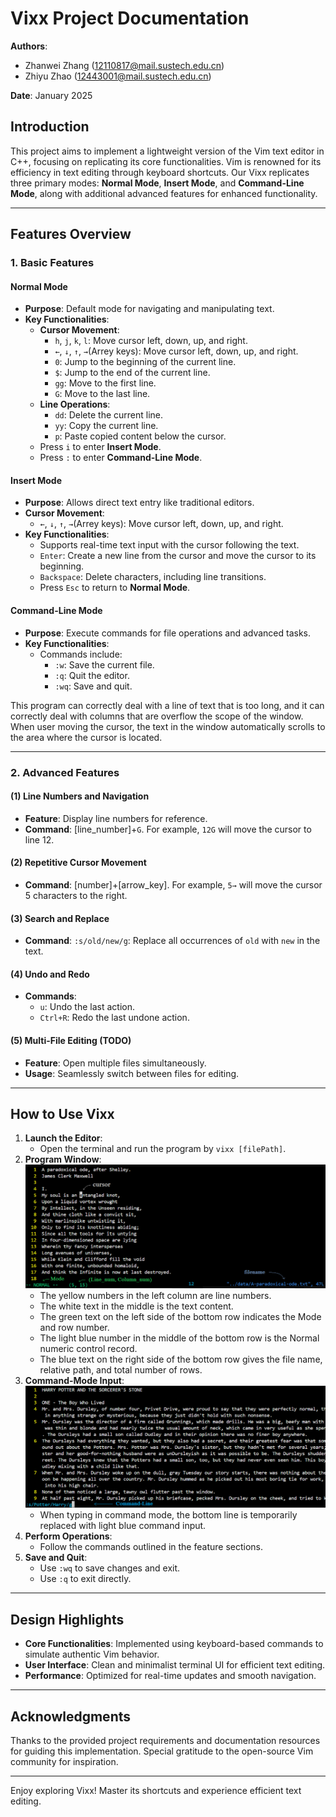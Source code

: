 # Vixx Project Documentation

**Authors**:  
- Zhanwei Zhang (12110817@mail.sustech.edu.cn)
- Zhiyu Zhao (12443001@mail.sustech.edu.cn)

**Date**: January 2025

## Introduction

This project aims to implement a lightweight version of the Vim text editor in C++, focusing on replicating its core functionalities. Vim is renowned for its efficiency in text editing through keyboard shortcuts. Our Vixx replicates three primary modes: **Normal Mode**, **Insert Mode**, and **Command-Line Mode**, along with additional advanced features for enhanced functionality.

---

## Features Overview

### 1. Basic Features

#### Normal Mode
- **Purpose**: Default mode for navigating and manipulating text.
- **Key Functionalities**:
  - **Cursor Movement**:
    - `h`, `j`, `k`, `l`: Move cursor left, down, up, and right.
    - `←`, `↓`, `↑`, `→`(Arrey keys): Move cursor left, down, up, and right.
    - `0`: Jump to the beginning of the current line.
    - `$`: Jump to the end of the current line.
    - `gg`: Move to the first line.
    - `G`: Move to the last line.
  - **Line Operations**:
    - `dd`: Delete the current line.
    - `yy`: Copy the current line.
    - `p`: Paste copied content below the cursor.
  - Press `i` to enter **Insert Mode**.
  - Press `:` to enter **Command-Line Mode**.

#### Insert Mode
- **Purpose**: Allows direct text entry like traditional editors.
- **Cursor Movement**:
  - `←`, `↓`, `↑`, `→`(Arrey keys): Move cursor left, down, up, and right.
- **Key Functionalities**:
  - Supports real-time text input with the cursor following the text.
  - `Enter`: Create a new line from the cursor and move the cursor to its beginning.
  - `Backspace`: Delete characters, including line transitions.
  - Press `Esc` to return to **Normal Mode**.

#### Command-Line Mode
- **Purpose**: Execute commands for file operations and advanced tasks.
- **Key Functionalities**:
  - Commands include:
    - `:w`: Save the current file.
    - `:q`: Quit the editor.
    - `:wq`: Save and quit.

This program can correctly deal with a line of text that is too long, and it can correctly deal with columns that are overflow the scope of the window.  When user moving the cursor, the text in the window automatically scrolls to the area where the cursor is located.

---

### 2. Advanced Features

#### (1) Line Numbers and Navigation
- **Feature**: Display line numbers for reference.
- **Command**: [line_number]+`G`. For example, `12G` will move the cursor to line 12.

#### (2) Repetitive Cursor Movement
- **Command**: [number]+[arrow_key]. For example, `5→` will move the cursor 5 characters to the right.

#### (3) Search and Replace
- **Command**: `:s/old/new/g`: Replace all occurrences of `old` with `new` in the text.

#### (4) Undo and Redo
- **Commands**:
  - `u`: Undo the last action.
  - `Ctrl+R`: Redo the last undone action.

#### (5) Multi-File Editing (TODO)
- **Feature**: Open multiple files simultaneously.
- **Usage**: Seamlessly switch between files for editing.

---

## How to Use Vixx

1. **Launch the Editor**:
   - Open the terminal and run the program by `vixx [filePath]`.
2. **Program Window**:
![Program Window](doc/fig1.png)
   - The yellow numbers in the left column are line numbers.
   - The white text in the middle is the text content.
   - The green text on the left side of the bottom row indicates the Mode and row number.
   - The light blue number in the middle of the bottom row is the Normal numeric control record.
   - The blue text on the right side of the bottom row gives the file name, relative path, and total number of rows.
3. **Command-Mode Input**:
![Program Window](doc/fig2.png)
   - When typing in command mode, the bottom line is temporarily replaced with light blue command input.
3. **Perform Operations**:
   - Follow the commands outlined in the feature sections.
4. **Save and Quit**:
   - Use `:wq` to save changes and exit.
   - Use `:q` to exit directly.

---

## Design Highlights

- **Core Functionalities**: Implemented using keyboard-based commands to simulate authentic Vim behavior.
- **User Interface**: Clean and minimalist terminal UI for efficient text editing.
- **Performance**: Optimized for real-time updates and smooth navigation.

---

## Acknowledgments

Thanks to the provided project requirements and documentation resources for guiding this implementation. Special gratitude to the open-source Vim community for inspiration.

---

Enjoy exploring Vixx! Master its shortcuts and experience efficient text editing.
